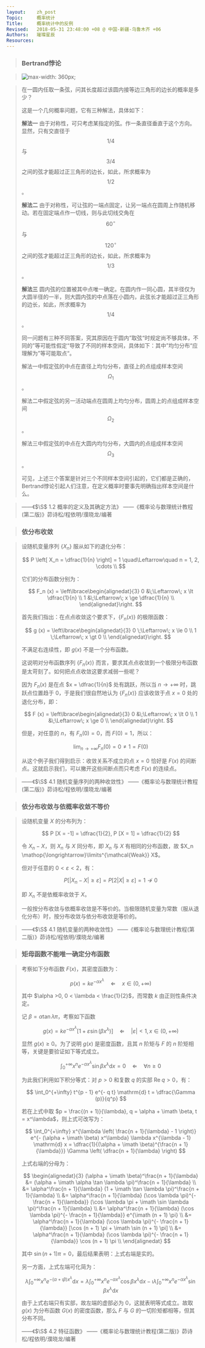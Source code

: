 ```yaml
---
layout:    zh_post
Topic:     概率统计
Title:     概率统计中的反例
Revised:   2018-05-31 23:48:00 +08 @ 中国-新疆-乌鲁木齐 +06
Authors:   璀璨星辰
Resources:
---
```


> ### Bertrand悖论

> ![max-width: 360px;](figures/Bertrand_Paradox.svg)

> 在一圆内任取一条弦，问其长度超过该圆内接等边三角形的边长的概率是多少？
>
> 这是一个几何概率问题，它有三种解法，具体如下：
>
> **解法一**  由于对称性，可只考虑某指定的弦。作一条直径垂直于这个方向。显然，只有交直径于 $$1/4$$ 与 $$3/4$$ 之间的弦才能超过正三角形的边长，如此，所求概率为 $$1/2$$ 。
>
> **解法二**  由于对称性，可让弦的一端点固定，让另一端点在圆周上作随机移动。若在固定端点作一切线，则与此切线交角在 $$60^\circ$$ 与 $$120^\circ$$ 之间的弦才能超过正三角形的边长，如此，所求概率为 $$1/3$$ 。
>
> **解法三**  圆内弦的位置被其中点唯一确定。在圆内作一同心圆，其半径仅为大圆半径的一半，则大圆内弦的中点落在小圆内，此弦长才能超过正三角形的边长，如此，所求概率为 $$1/4$$ 。
>
> 同一问题有三种不同答案，究其原因在于圆内”取弦“时规定尚不够具体，不同的”等可能性假定“导致了不同的样本空间，具体如下：其中”均匀分布“应理解为”等可能取点“。
>
> 解法一中假定弦的中点在直径上均匀分布，直径上的点组成样本空间 $$\Omega_1$$。
>
> 解法二中假定弦的另一活动端点在圆周上均匀分布，圆周上的点组成样本空间 $$\Omega_2$$。
>
> 解法三中假定弦的中点在大圆内均匀分布，大圆内的点组成样本空间 $$\Omega_3$$。
>
> 可见，上述三个答案是针对三个不同样本空间引起的，它们都是正确的，Bertrand悖论引起人们注意，在定义概率时要事先明确指出样本空间是什么。

> ——《$\S$ 1.2 概率的定义及其确定方法》
> ——《概率论与数理统计教程(第二版)》茆诗松/程依明/濮晓龙/编著

> ### 依分布收敛

> 设随机变量序列 $\lbrace X_n \rbrace$ 服从如下的退化分布：
>
> $$
> P \left[ X_n = \dfrac{1}{n} \right] = 1 \quad\Leftarrow\quad n = 1, 2, \cdots \\
> $$
>
> 它们的分布函数分别为：
>
> $$
> F_n (x) = \left\lbrace\begin{alignedat}{3}
>           0 &\;\Leftarrow\; x \lt \dfrac{1}{n} \\
>           1 &\;\Leftarrow\; x \ge \dfrac{1}{n} \\
>           \end{alignedat}\right. 
> $$
>
> 首先我们指出：在点点收敛这个要求下，$\lbrace F_n (x) \rbrace$ 的极限函数：
>
> $$
> g (x) = \left\lbrace\begin{alignedat}{3}
>         0 \;\Leftarrow\; x \le 0 \\
>         1 \;\Leftarrow\; x \gt 0 \\
>         \end{alignedat}\right.
> $$
>
> 不满足右连续性，即 $g (x)$ 不是一个分布函数。
>
> 这说明对分布函数序列 $\lbrace F_n (x) \rbrace$ 而言，要求其点点收敛到一个极限分布函数是太苛刻了。如何把点点收敛这要求减弱一些呢？
>
> 因为 $F_n (x)$ 是在点 $x = \dfrac{1}{n}$ 处有跳跃，所以当 $n \to +\infty$ 时，跳跃点位置趋于 $0$，于是我们很自然地认为 $\lbrace F_n (x) \rbrace$ 应该收敛于点 $x = 0$ 处的退化分布，即：
>
> $$
> F (x) = \left\lbrace\begin{alignedat}{3}
> 0 &\;\Leftarrow\; x \lt 0 \\
> 1 &\;\Leftarrow\; x \ge 0 \\
> \end{alignedat}\right.
> $$
>
> 但是，对任意的 $n$，有 $F_n (0) = 0$，而 $F (0) = 1$，所以：
>
> $$
> \lim_{n \to +\infty} F_n (0) = 0 \ne 1 = F (0) 
> $$
>
> 从这个例子我们得到启示：收敛关系不成立的点 $x = 0$ 恰好是 $F (x)$ 的间断点。这就启示我们，可以撇开这些间断点而只考虑 $F (x)$ 的连续点。

> ——《$\S$ 4.1 随机变量序列的两种收敛性》
> ——《概率论与数理统计教程(第二版)》茆诗松/程依明/濮晓龙/编著

> ### 依分布收敛与依概率收敛不等价

> 设随机变量 $X$ 的分布列为：
>
> $$
> P [X = -1] = \dfrac{1}{2}, P [X = 1] = \dfrac{1}{2} 
> $$
>
> 令 $X_n - X$，则 $X_n$ 与 $X$ 同分布，即 $X_n$ 与 $X$ 有相同的分布函数，故 $X_n \mathop{\longrightarrow}\limits^{\mathcal{Weak}} X$。
>
> 但对于任意的 $0 \lt \varepsilon \lt 2$，有：
> 
> $$
> P [|X_n - X| \ge \varepsilon] = P [2 |X| \ge \varepsilon] = 1 \not\to 0
> $$
> 
> 即 $X_n$ 不是依概率收敛于 $X$。
>
> 一般按分布收敛与依概率收敛是不等价的。当极限随机变量为常数（服从退化分布）时，按分布收敛与依分布收敛是等价的。

> ——《$\S$ 4.1 随机变量的两种收敛性》
> ——《概率论与数理统计教程(第二版)》茆诗松/程依明/濮晓龙/编著

> ### 矩母函数不能唯一确定分布函数

> 考察如下分布函数 $F (x)$，其密度函数为：
>
> $$
> p (x) = k e^{- \alpha x^\lambda} \quad\Leftarrow\quad x \in (0, +\infty) 
> $$
>
> 其中 $\alpha >0, 0 < \lambda < \frac{1}{2}$，而常数 $k$ 由正则性条件决定。
>
> 记 $\beta = \alpha \tan \lambda \pi$，考察如下函数
>
> $$
> g (x) = k e^{- \alpha x^\lambda} [1 + \varepsilon \sin (\beta x^\lambda)] \quad\Leftarrow\quad |\varepsilon| < 1, x \in (0, +\infty)
> $$
>
> 显然 $g (x) \ge 0$。为了说明 $g (x)$ 是密度函数，且其 $n$ 阶矩与 $F$ 的 $n$ 阶矩相等，关键是要验证如下等式成立。
>
> $$
> \int_0^{+\infty} x^n e^{- \alpha x^\lambda} \sin \beta x^\lambda \mathrm{d} x = 0 \quad\Leftarrow\quad \forall n \ge 0
> $$
>
> 为此我们利用如下积分等式：对 $p > 0$ 和复数 $q$ 的实部 $\mathrm{Re\;} q > 0$，有：
>
> $$
> \int_0^{+\infty} t^{p - 1} e^{- q t} \mathrm{d} t = \dfrac{\Gamma (p)}{q^p}
> $$
>
> 若在上式中取 $p = \frac{(n + 1)}{\lambda}, q = \alpha + \imath \beta, t = x^\lambda$，则上式可改写为：
>
> $$
> \int_0^{+\infty} x^{\lambda \left( \frac{n + 1}{\lambda} - 1 \right)} e^{- (\alpha + \imath \beta) x^\lambda} \lambda x^{\lambda - 1} \mathrm{d} x = \dfrac{1}{(\alpha + \imath \beta)^{\frac{n + 1}{\lambda}}} \Gamma \left( \dfrac{n + 1}{\lambda} \right) 
> $$
>
> 上式右端的分母为：
>
> $$
> \begin{alignedat}{3}
> (\alpha + \imath \beta)^\frac{n + 1}{\lambda} &= (\alpha + \imath \alpha \tan \lambda \pi)^\frac{n + 1}{\lambda} \\
>                                               &= \alpha^\frac{n + 1}{\lambda} (1 + \imath \tan \lambda \pi)^\frac{n + 1}{\lambda} \\
>                                               &= \alpha^\frac{n + 1}{\lambda} (\cos \lambda \pi)^{- \frac{n + 1}{\lambda}} (\cos \lambda \pi + \imath \sin \lambda \pi)^\frac{n + 1}{\lambda} \\
>                                               &= \alpha^\frac{n + 1}{\lambda} (\cos \lambda \pi)^{- \frac{n + 1}{\lambda}} e^{\imath (n + 1) \pi} \\
>                                               &= \alpha^\frac{n + 1}{\lambda} (\cos \lambda \pi)^{- \frac{n + 1}{\lambda}} [\cos (n + 1) \pi + \imath \sin (n + 1) \pi] \\
>                                               &= \alpha^\frac{n + 1}{\lambda} (\cos \lambda \pi)^{- \frac{n + 1}{\lambda}} \cos (n + 1) \pi \\
> \end{alignedat}
> $$
>
> 其中 $\sin (n + 1) \pi = 0$，最后结果表明：上式右端是实的。
>
> 另一方面，上式左端可化简为：
>
> $$
> \lambda \int_0^{+\infty} x^n e^{- (\alpha + \imath \beta) x^\lambda} \mathrm{d} x = \lambda \int_0^{+\infty} x^n e^{- \alpha x^\lambda} \cos \beta x^\lambda \mathrm{d} x - \imath \lambda \int_0^{+\infty} x^n e^{- \alpha x^\lambda} \sin \beta x^\lambda \mathrm{d} x
> $$
>
> 由于上式右端只有实部，故左端的虚部必为 $0$，这就表明等式成立。故取 $g (x)$ 为分布函数 $G (x)$ 的密度函数，那么 $F$ 与 $G$ 的一切阶矩都相等，但其分布不同。
>
> ——《$\S$ 4.2 特征函数》
> ——《概率论与数理统计教程(第二版)》茆诗松/程依明/濮晓龙/编著


